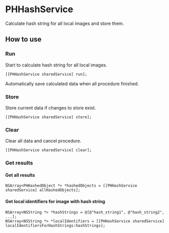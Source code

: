 # PHHashService
Calculate hash string for all local images and store them.


## How to use

### Run
Start to calculate hash string for all local images.

```
[[PHHashService sharedService] run];
```

Automatically save calculated data when all procedure finished.

### Store
Store current data if changes to store exist.

```
[[PHHashService sharedService] store];
```

### Clear
Clear all data and cancel procedure.

```
[[PHHashService sharedService] clear];
```

### Get results

#### Get all results

```
NSArray<PHHashedObject *> *hashedObjects = [[PHHashService sharedService] allHashedObjects];
```

#### Get local identifiers for image with hash string

```
NSArray<NSString *> *hashStrings = @[@"hash_string1", @"hash_string2", ...];
NSArray<NSString *> *localIdentifiers = [[PHHashService sharedService] localIdentifiersForHashStrings:hashStrings];
```

